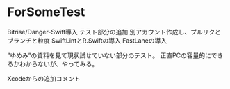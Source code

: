 # ForSomeTest

Bitrise/Danger-Swift導入
テスト部分の追加
別アカウント作成し、プルリクとブランチと粒度
SwiftLintとR.Swiftの導入
FastLaneの導入

”ゆめみ”の資料を見て現状試せていない部分のテスト。
正直PCの容量的にできるかわからないが、やってみる。


Xcodeからの追加コメント
